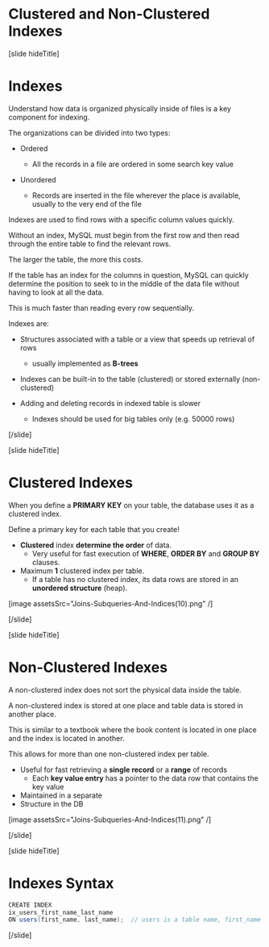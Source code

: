 # Clustered and Non-Clustered Indexes

[slide hideTitle]

# Indexes

Understand how data is organized physically inside of files is a key component for indexing.

The organizations can be divided into two types:

  - Ordered
    - All the records in a file are ordered in some search key value

  - Unordered
    - Records are inserted in the file wherever the place is available, usually to the very end of the file

Indexes are used to find rows with a specific column values quickly.

Without an index, MySQL must begin from the first row and then read through the entire table to find the relevant rows.

The larger the table, the more this costs. 

If the table has an index for the columns in question, MySQL can quickly determine the position to seek to in the middle of the data file without having to look at all the data.

This is much faster than reading every row sequentially.

Indexes are:

- Structures associated with a table or а view that speeds up retrieval of rows
  - usually implemented as **B-trees**
- Indexes can be built-in to the table (clustered) or stored externally (non-clustered)

- Adding and deleting records in indexed table is slower
  - Indexes should be used for big tables only (e.g. 50000 rows)

[/slide]

[slide hideTitle]

# Clustered Indexes

When you define a **PRIMARY KEY** on your table, the database uses it as a clustered index.

Define a primary key for each table that you create!

- **Clustered** index **determine the order** of data.
  - Very useful for fast execution of **WHERE**, **ORDER BY** and **GROUP BY** clauses.
- Maximum **1** clustered index per table.
  - If a table has no clustered index, its data rows are stored in an **unordered structure** (heap).

[image assetsSrc="Joins-Subqueries-And-Indices(10).png" /]

[/slide]

[slide hideTitle]

# Non-Clustered Indexes

A non-clustered index does not sort the physical data inside the table.

A non-clustered index is stored at one place and table data is stored in another place.

This is similar to a textbook where the book content is located in one place and the index is located in another.

This allows for more than one non-clustered index per table.

- Useful for fast retrieving a **single record** or a **range** of records
  - Each **key value entry** has a pointer to the data row that contains the key value
- Maintained in a separate
- Structure in the DB

[image assetsSrc="Joins-Subqueries-And-Indices(11).png" /]

[/slide]

[slide hideTitle]

# Indexes Syntax

```Java
CREATE INDEX
ix_users_first_name_last_name
ON users(first_name, last_name);  // users is a table name, first_name and last_name are column names
```

[/slide]
